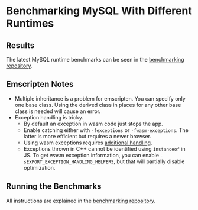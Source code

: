# Benchmarking MySQL With Different Runtimes

## Results

The latest MySQL runtime benchmarks can be seen in the [benchmarking repository](https://github.com/mike-lischke/antlr4-runtime-benchmarks/tree/main/src/mysql).

## Emscripten Notes

- Multiple inheritance is a problem for emscripten. You can specify only one base class. Using the derived class in places for any other base class is needed will cause an error.
- Exception handling is tricky.
  - By default an exception in wasm code just stops the app.
  - Enable catching either with `-fexceptions` or `-fwasm-exceptions`. The latter is more efficient but requires a newer browser.
  - Using wasm exceptions requires [additional handling](https://emscripten.org/docs/porting/exceptions.html#handling-c-exceptions-from-javascript).
  - Exceptions thrown in C++ cannot be identified using `instanceof` in JS. To get wasm exception information, you can enable `-sEXPORT_EXCEPTION_HANDLING_HELPERS`, but that will partially disable optimization.

## Running the Benchmarks

All instructions are explained in the [benchmarking repository](https://github.com/mike-lischke/antlr4-runtime-benchmarks/tree/main/src/mysql).
